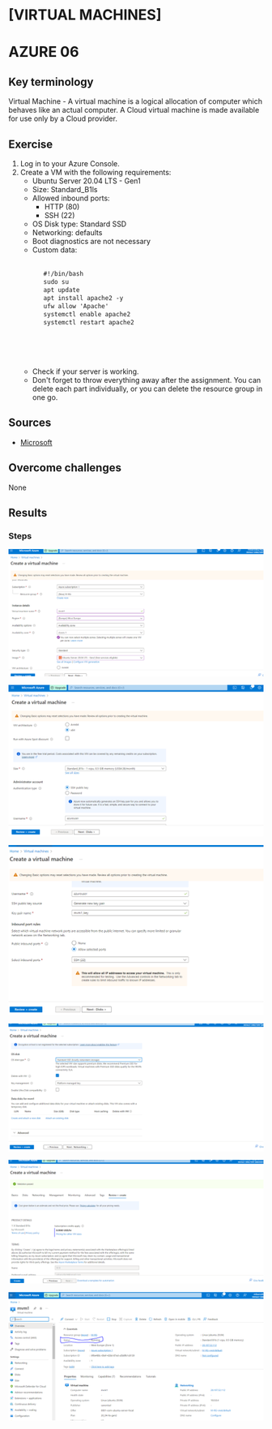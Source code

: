 # [VIRTUAL MACHINES]
# AZURE 06

## Key terminology

Virtual Machine - A virtual machine is a logical allocation of computer which behaves like an actual computer. A Cloud virtual machine is made available for use only by a Cloud provider.

## Exercise
1. Log in to your Azure Console.
2. Create a VM with the following requirements:
    * Ubuntu Server 20.04 LTS - Gen1
    * Size: Standard_B1ls
    * Allowed inbound ports:
        * HTTP (80)
        * SSH (22)
    * OS Disk type: Standard SSD
    * Networking: defaults
    * Boot diagnostics are not necessary
    * Custom data:
        <pre><code>
         #!/bin/bash
         sudo su
         apt update
         apt install apache2 -y
         ufw allow 'Apache'
         systemctl enable apache2
         systemctl restart apache2
        </pre>
        </code>     
    * Check if your server is working.
    * Don't forget to throw everything away after the assignment. You can delete each part individually, or you can delete the resource group in one go.

## Sources

* [Microsoft](https://learn.microsoft.com)


## Overcome challenges

None

## Results

### Steps
![1](https://github.com/Techgrounds-Cloud-9/cloud-9-MBarodia/blob/d08ba3c684a187eaa2086a6ae9ae4b688039b9b6/00_includes/05-Cloud/AZ06/CreateVM1.PNG)

![2](https://github.com/Techgrounds-Cloud-9/cloud-9-MBarodia/blob/d08ba3c684a187eaa2086a6ae9ae4b688039b9b6/00_includes/05-Cloud/AZ06/CreateVM2.PNG)

![3](https://github.com/Techgrounds-Cloud-9/cloud-9-MBarodia/blob/d08ba3c684a187eaa2086a6ae9ae4b688039b9b6/00_includes/05-Cloud/AZ06/CreateVM3.PNG)

![4](https://github.com/Techgrounds-Cloud-9/cloud-9-MBarodia/blob/d08ba3c684a187eaa2086a6ae9ae4b688039b9b6/00_includes/05-Cloud/AZ06/CreateVM4.PNG)

![5](https://github.com/Techgrounds-Cloud-9/cloud-9-MBarodia/blob/d08ba3c684a187eaa2086a6ae9ae4b688039b9b6/00_includes/05-Cloud/AZ06/CreateVM5.PNG)

![6](https://github.com/Techgrounds-Cloud-9/cloud-9-MBarodia/blob/d08ba3c684a187eaa2086a6ae9ae4b688039b9b6/00_includes/05-Cloud/AZ06/VMCreated.PNG)